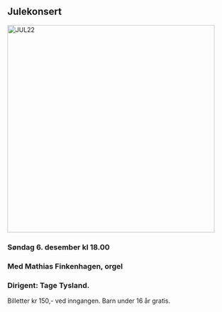 ## Julekonsert
<img width="467" alt="JUL22" src="https://user-images.githubusercontent.com/55960818/197812183-41c965ac-e001-4a25-8102-490c8f8f5a19.png">

### Søndag 6. desember kl 18.00
### Med Mathias Finkenhagen, orgel
### Dirigent: Tage Tysland. 
Billetter kr 150,- ved inngangen.
Barn under 16 år gratis.
